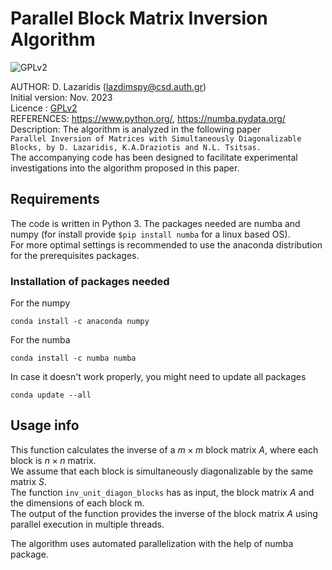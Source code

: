 #  Parallel Block Matrix Inversion Algorithm
![GPLv2][]

[GPLv2]: https://img.shields.io/badge/license-GPLv2-lightgrey.svg

AUTHOR: D. Lazaridis (lazdimspy@csd.auth.gr)<br>
Initial version: Nov. 2023<br>
Licence : [GPLv2](https://github.com/ASESINOELDIOS/Inverse-Block-Matrix/blob/main/LICENSE)<br>
REFERENCES:  https://www.python.org/, https://numba.pydata.org/<br>
Description: The algorithm is analyzed in the following paper <br> ``Parallel Inversion of Matrices with Simultaneously Diagonalizable Blocks, by D. Lazaridis, K.A.Draziotis and N.L. Tsitsas.``<br>
The accompanying code has been designed to facilitate experimental investigations into the algorithm proposed in this paper.

## Requirements
The code is written in Python 3. The packages needed are numba and numpy (for install provide ``$pip install numba`` for a linux based OS).<br>
For more optimal settings is recommended to use the anaconda distribution for the prerequisites packages.
### Installation of packages needed

For the numpy
```
conda install -c anaconda numpy
```

For the numba
```
conda install -c numba numba
```

Ιn case it doesn't work properly, you might need to update all packages
```
conda update --all
```

## Usage info

This function calculates the inverse of a $m\times m$ block matrix $A$, where each block is $n\times n$ matrix.<br>
We assume that each block is simultaneously diagonalizable by the same matrix $S.$<br>
The function ``inv_unit_diagon_blocks`` has as input, the block matrix $A$ and the dimensions of each block m.<br>
The output of the function provides the inverse of the block matrix $A$ using parallel execution in multiple threads.

The algorithm uses automated parallelization with the help of numba package.


